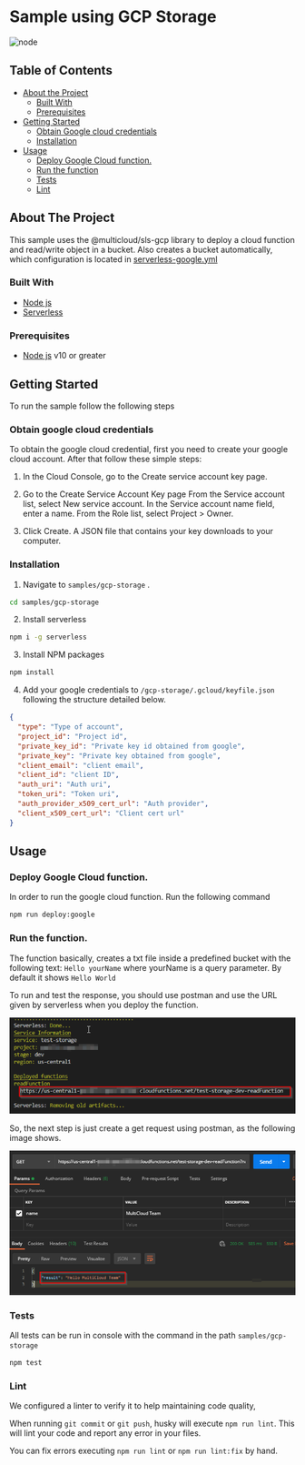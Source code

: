 # Sample using GCP Storage

![node](https://img.shields.io/badge/node-10.0-green)

## Table of Contents

* [About the Project](#about-the-project)
  * [Built With](#built-with)
  * [Prerequisites](#prerequisites)
* [Getting Started](#getting-started)
  * [Obtain Google cloud credentials](#obtain-google-cloud-credentials)
  * [Installation](#installation)
* [Usage](#usage)
  * [Deploy Google Cloud function.](#deploy-google-cloud-function)
  * [Run the function](#run-the-function)
  * [Tests](#tests)
  * [Lint](#lint)

## About The Project

This sample uses the @multicloud/sls-gcp library to deploy a cloud function and read/write object in a bucket. Also creates a bucket automatically, which configuration is located in [serverless-google.yml](serverless-google.yml)


### Built With

* [Node js](https://nodejs.org/es/)
* [Serverless](https://serverless.com/)

### Prerequisites

- [Node js](https://nodejs.org/es/) v10 or greater

## Getting Started

To run the sample follow the following steps

### Obtain google cloud credentials

To obtain the google cloud credential, first you need to create your google cloud account. After that follow these simple steps:

1. In the Cloud Console, go to the Create service account key page.

2. Go to the Create Service Account Key page
  From the Service account list, select New service account.
  In the Service account name field, enter a name.
  From the Role list, select Project > Owner.

3. Click Create. A JSON file that contains your key downloads to your computer.

### Installation

1. Navigate to `samples/gcp-storage` .

```sh
cd samples/gcp-storage
```

2. Install serverless

```sh
npm i -g serverless
```

3. Install NPM packages

```sh
npm install
```
4. Add your google credentials to `/gcp-storage/.gcloud/keyfile.json` following the structure detailed below.

```json
{
  "type": "Type of account",
  "project_id": "Project id",
  "private_key_id": "Private key id obtained from google",
  "private_key": "Private key obtained from google",
  "client_email": "client email",
  "client_id": "client ID",
  "auth_uri": "Auth uri",
  "token_uri": "Token uri",
  "auth_provider_x509_cert_url": "Auth provider",
  "client_x509_cert_url": "Client cert url"
}
```

## Usage

### Deploy Google Cloud function.

In order to run the google cloud function. Run the following command

```sh
npm run deploy:google
```

### Run the function.

The function basically, creates a txt file inside a predefined bucket with the following text: `Hello yourName` where yourName is a query parameter. By default it shows `Hello World`

To run and test the response, you should use postman and use the URL given by serverless when you deploy the function.

![cloud-function-deployed](./images/cloud-function-deployed.png)

So, the next step is just create a get request using postman, as the following image shows.

![postman-response](./images/result-postman.png)

### Tests

All tests can be run in console with the command in the path `samples/gcp-storage`

```sh
npm test
```

### Lint

We configured a linter to verify it to help maintaining code quality,

When running `git commit` or `git push`, husky will execute `npm run lint`. This will lint your code and report any error in your files.

You can fix errors executing `npm run lint` or `npm run lint:fix` by hand.
